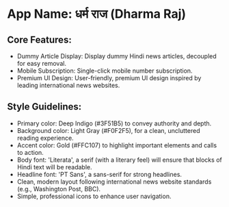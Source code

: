 # **App Name**: धर्म राज (Dharma Raj)

## Core Features:

- Dummy Article Display: Display dummy Hindi news articles, decoupled for easy removal.
- Mobile Subscription: Single-click mobile number subscription.
- Premium UI Design: User-friendly, premium UI design inspired by leading international news websites.

## Style Guidelines:

- Primary color: Deep Indigo (#3F51B5) to convey authority and depth.
- Background color: Light Gray (#F0F2F5), for a clean, uncluttered reading experience.
- Accent color: Gold (#FFC107) to highlight important elements and calls to action.
- Body font: 'Literata', a serif (with a literary feel) will ensure that blocks of Hindi text will be readable.
- Headline font: 'PT Sans', a sans-serif for strong headlines.
- Clean, modern layout following international news website standards (e.g., Washington Post, BBC).
- Simple, professional icons to enhance user navigation.